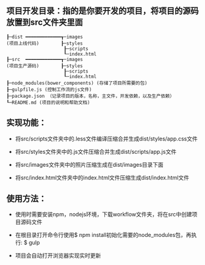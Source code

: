 ## 项目开发目录：指的是你要开发的项目，将项目的源码放置到src文件夹里面

```
┠─dist ━━━━━━━━━━━━━┱─images
(项目上线代码)        ┠─styles
                     ┠─scripts
                     ┖─index.html
┠─src  ━━━━━━━━━━━━━┱─images
(项目生产源码)        ┠─styles
                     ┠─scripts
                     ┖─index.html 
┠─node_modules(bower_components) (存储了项目所需要的包)
┠─gulpfile.js (控制工作流的js文件)
┠─package.json （记录项目的版本，名称，主文件，开发依赖，以及生产依赖）
┖─README.md (项目的说明和帮助文档)
```

## 实现功能：

- 将src/scripts文件夹中的.less文件编译压缩合并生成dist/styles/app.css文件

- 将src/styles文件夹中的.js文件压缩合并生成dist/scripts/app.js文件

- 将src/images文件夹中的照片压缩生成在dist/images目录下面

- 将src/index.html文件夹中的index.html文件压缩生成dist/index.html文件

## 使用方法：

- 使用时需要安装npm，nodejs环境，下载workflow文件夹，将在src中创建项目源码文件

- 在根目录打开命令行使用$ npm install初始化需要的node_modules包，再执行: $ gulp 

- 项目会自动打开浏览器实现实时更新 
